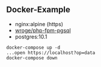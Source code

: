 ## Docker-Example
- nginx:alpine (https)
- [wroge/php-fpm-pgsql](https://github.com/wroge/php-fpm-pgsql)
- postgres:10.1

```
docker-compose up -d
...open https://localhost?op=data
docker-compose down
```